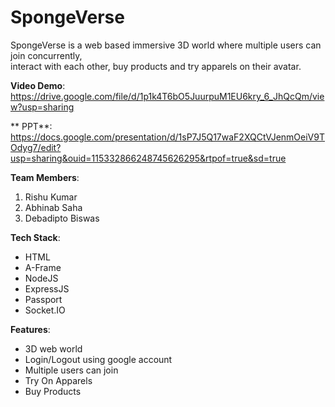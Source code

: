 # SpongeVerse

SpongeVerse is a web based immersive 3D world where multiple users can join concurrently, <br>
interact with each other, buy products and try apparels on their avatar. <br>

**Video Demo**: <br>
https://drive.google.com/file/d/1p1k4T6bO5JuurpuM1EU6kry_6_JhQcQm/view?usp=sharing

** PPT**: <br>
https://docs.google.com/presentation/d/1sP7J5Q17waF2XQCtVJenmOeiV9TOdyg7/edit?usp=sharing&ouid=115332866248745626295&rtpof=true&sd=true

**Team Members**:
1. Rishu Kumar
2. Abhinab Saha
3. Debadipto Biswas

**Tech Stack**: 
* HTML
* A-Frame 
* NodeJS
* ExpressJS
* Passport
* Socket.IO 

**Features**: 
* 3D web world
* Login/Logout using google account
* Multiple users can join
* Try On Apparels
* Buy Products
